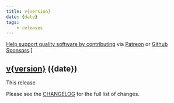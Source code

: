 ```yaml
---
title: v{version}
date: {date}
tags:
    - releases
---
```


[Help support quality software by contributing](https://github.com/saulpw/visidata/blob/develop/CONTRIBUTING.md) via [Patreon](https://patreon.com/saulpw) or [Github Sponsors](https://github.com/sponsors/saulpw).]

## [v{version}](https://github.com/saulpw/visidata/releases/tag/v{version}) ({date})

This release






Please see the [CHANGELOG](https://github.com/saulpw/visidata/blob/v{version}/CHANGELOG.md) for the full list of changes.
